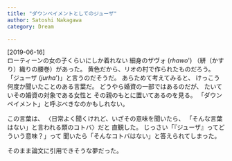 ```yaml
---
title: "ダウンペイメントとしてのジューザ"
author: Satoshi Nakagawa
category: Dream

---
```


[2019-06-16]  
 ローティーンの女の子くらいにしか着れない
細身のザヴォ (_rhawo_')
（絣（かすり）織りの腰巻）があった。
黄色だから、リオの村で作られたものだろう。
「ジューザ (_jurha_')」と言うのだそうだ。
あらためて考えてみると、
けっこう何度か聞いたことのある言葉だ。
どうやら婚資の一部ではあるのだが、
たいていその婚資の対象である女性と
その親のもとに置いてあるのを見る。
「ダウンペイメント」と呼ぶべきなのかもしれない。

 この言葉は、
〈日常よく聞くけれど、いざその意味を聞いたら、
「そんな言葉はない」と言われる類のコトバ〉だと
直観した。
じっさい「『ジューザ』ってどういう意味？」って
聞いたら「そんなコトバはない」と答えられてしまった。

 そのまま論文に引用できそうな夢だった。

